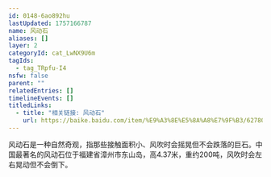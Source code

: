 ```yaml
---
id: 0148-6ao892hu
lastUpdated: 1757166787
name: 风动石
aliases: []
layer: 2
categoryId: cat_LwNX9U6m
tagIds:
  - tag_TRpfu-I4
nsfw: false
parent: ""
relatedEntries: []
timelineEvents: []
titledLinks:
  - title: "相关链接: 风动石"
    url: https://baike.baidu.com/item/%E9%A3%8E%E5%8A%A8%E7%9F%B3/62780
---
```


风动石是一种自然奇观，指那些接触面积小、风吹时会摇晃但不会跌落的巨石。中国最著名的风动石位于福建省漳州市东山岛，高4.37米，重约200吨，风吹时会左右晃动但不会倒下。